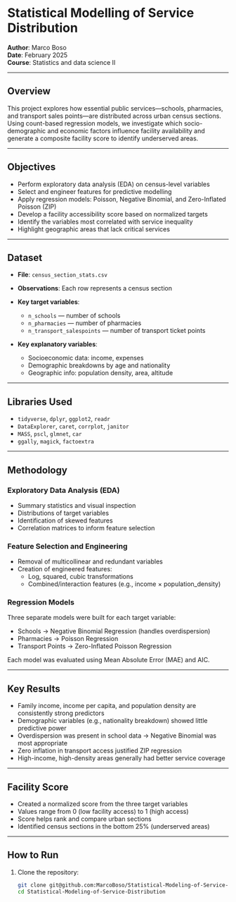 # Statistical Modelling of Service Distribution

**Author**: Marco Boso  
**Date**: February 2025  
**Course**: Statistics and data science II

---

## Overview

This project explores how essential public services—schools, pharmacies, and transport sales points—are distributed across urban census sections. Using count-based regression models, we investigate which socio-demographic and economic factors influence facility availability and generate a composite facility score to identify underserved areas.

---

## Objectives

- Perform exploratory data analysis (EDA) on census-level variables  
- Select and engineer features for predictive modelling  
- Apply regression models: Poisson, Negative Binomial, and Zero-Inflated Poisson (ZIP)  
- Develop a facility accessibility score based on normalized targets  
- Identify the variables most correlated with service inequality  
- Highlight geographic areas that lack critical services

---

## Dataset

- **File**: `census_section_stats.csv`  
- **Observations**: Each row represents a census section  
- **Key target variables**:
  - `n_schools` — number of schools  
  - `n_pharmacies` — number of pharmacies  
  - `n_transport_salespoints` — number of transport ticket points

- **Key explanatory variables**:
  - Socioeconomic data: income, expenses  
  - Demographic breakdowns by age and nationality  
  - Geographic info: population density, area, altitude

---

## Libraries Used

- `tidyverse`, `dplyr`, `ggplot2`, `readr`  
- `DataExplorer`, `caret`, `corrplot`, `janitor`  
- `MASS`, `pscl`, `glmnet`, `car`  
- `ggally`, `magick`, `factoextra`

---

## Methodology

### Exploratory Data Analysis (EDA)

- Summary statistics and visual inspection  
- Distributions of target variables  
- Identification of skewed features  
- Correlation matrices to inform feature selection  

### Feature Selection and Engineering

- Removal of multicollinear and redundant variables  
- Creation of engineered features:
  - Log, squared, cubic transformations  
  - Combined/interaction features (e.g., income × population_density)

### Regression Models

Three separate models were built for each target variable:

- Schools → Negative Binomial Regression (handles overdispersion)  
- Pharmacies → Poisson Regression  
- Transport Points → Zero-Inflated Poisson Regression

Each model was evaluated using Mean Absolute Error (MAE) and AIC.

---

## Key Results

- Family income, income per capita, and population density are consistently strong predictors  
- Demographic variables (e.g., nationality breakdown) showed little predictive power  
- Overdispersion was present in school data → Negative Binomial was most appropriate  
- Zero inflation in transport access justified ZIP regression  
- High-income, high-density areas generally had better service coverage

---

## Facility Score

- Created a normalized score from the three target variables  
- Values range from 0 (low facility access) to 1 (high access)  
- Score helps rank and compare urban sections  
- Identified census sections in the bottom 25% (underserved areas)

---

## How to Run

1. Clone the repository:
   ```bash
   git clone git@github.com:MarcoBoso/Statistical-Modeling-of-Service-Distribution.git
   cd Statistical-Modeling-of-Service-Distribution
